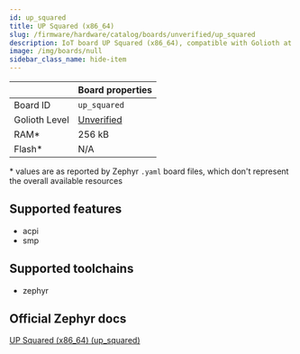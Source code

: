 ```yaml
---
id: up_squared
title: UP Squared (x86_64)
slug: /firmware/hardware/catalog/boards/unverified/up_squared
description: IoT board UP Squared (x86_64), compatible with Golioth at unverified level.
image: /img/boards/null
sidebar_class_name: hide-item
---
```


[//]: # (This is an auto-generated file, do not edit! Changes to it will be lost upon re-generation)



|                | Board properties     |
| -------------  | -------------------- |
| Board ID       | `up_squared` |
| Golioth Level  | [Unverified](/firmware/hardware#unverified-boards) |
| RAM*           | 256 kB |
| Flash*         | N/A |

\* values are as reported by Zephyr `.yaml` board files, which don't represent the overall available resources



## Supported features

* acpi
* smp

## Supported toolchains

* zephyr

## Official Zephyr docs

[UP Squared (x86_64) (up_squared)](https://docs.zephyrproject.org/latest/boards/up-bridge-the-gap/up_squared/doc/index.html)
